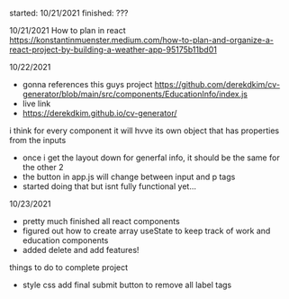 started: 10/21/2021
finished: ???

10/21/2021
How to plan in react
https://konstantinmuenster.medium.com/how-to-plan-and-organize-a-react-project-by-building-a-weather-app-95175b11bd01

10/22/2021

- gonna references this guys project
  https://github.com/derekdkim/cv-generator/blob/main/src/components/EducationInfo/index.js
- live link
- https://derekdkim.github.io/cv-generator/

i think for every component it will hvve its own object that has properties from the inputs

- once i get the layout down for generfal info, it should be the same for the other 2
- the button in app.js will change between input and p tags
- started doing that but isnt fully functional yet...

10/23/2021

- pretty much finished all react components
- figured out how to create array useState to keep track of work and education components
- added delete and add features!

things to do to complete project

- style css
  add final submit button to remove all label tags
